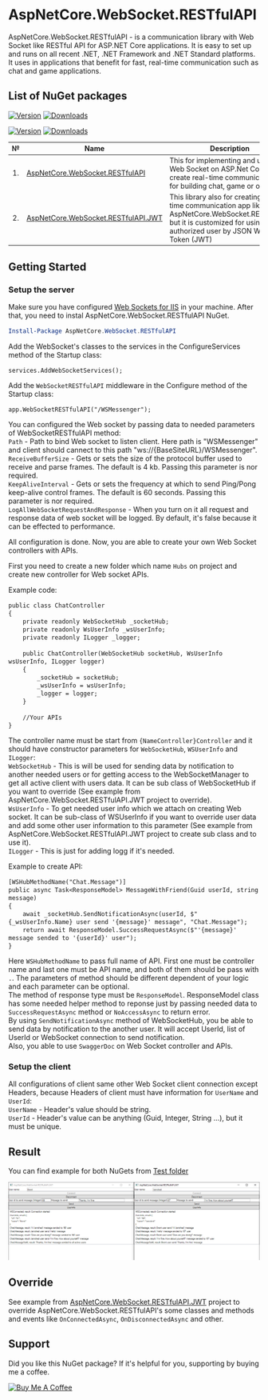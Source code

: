 # AspNetCore.WebSocket.RESTfulAPI 

AspNetCore.WebSocket.RESTfulAPI - is a communication library with Web Socket like RESTful API for ASP.NET Core applications. It is easy to set up and runs on all recent .NET, .NET Framework and .NET Standard platforms. It uses in applications that benefit for fast, real-time communication such as chat and game applications.


## List of NuGet packages
[![Version](https://img.shields.io/nuget/vpre/AspNetCore.WebSocket.RESTfulAPI?label=Downloads:AspNetCore.WebSocket.RESTfulAPI)](https://www.nuget.org/packages/AspNetCore.WebSocket.RESTfulAPI)
[![Downloads](https://img.shields.io/nuget/dt/AspNetCore.WebSocket.RESTfulAPI?label=Downloads:AspNetCore.WebSocket.RESTfulAPI)](https://www.nuget.org/packages/AspNetCore.WebSocket.RESTfulAPI)

[![Version](https://img.shields.io/nuget/vpre/AspNetCore.WebSocket.RESTfulAPI.JWT?label=Downloads:AspNetCore.WebSocket.RESTfulAPI.JWT)](https://www.nuget.org/packages/AspNetCore.WebSocket.RESTfulAPI.JWT)
[![Downloads](https://img.shields.io/nuget/dt/AspNetCore.WebSocket.RESTfulAPI.JWT?label=Downloads:AspNetCore.WebSocket.RESTfulAPI.JWT)](https://www.nuget.org/packages/AspNetCore.WebSocket.RESTfulAPI.JWT)
           
<table>
   <thead>
    <th>№</th>
    <th>Name</th>
    <th>Description</th>
    <th>Endpoints</th>
  </thead>
  <tbody>
    <tr>
        <td align="center">1.</td>
        <td> <a href="https://www.nuget.org/packages/AspNetCore.WebSocket.RESTfulAPI">AspNetCore.WebSocket.RESTfulAPI</a></td>
        <td>This for implementing and using Web Socket on ASP.Net Core to create real-time communication app for building chat, game or other.</td>
        <td> <a href="https://app.swaggerhub.com/apis-docs/mirolimjon/AspNetCore.WebSocket.RESTfulAPI/1.0.0">View</a> </td>
    </tr>
    <tr>
        <td align="center">2.</td>
        <td> <a href="https://www.nuget.org/packages/AspNetCore.WebSocket.RESTfulAPI.JWT/">AspNetCore.WebSocket.RESTfulAPI.JWT</a></td>
        <td>This library also for creating real-time communication app like AspNetCore.WebSocket.RESTfulAPI, but it is customized for using authorized user by JSON Web Token (JWT)</td>
        <td> <a href="https://app.swaggerhub.com/apis-docs/mirolimjon/AspNetCore.WebSocket.RESTfulAPI/1.0.0">View</a> </td>
    </tr>
  </tbody>  
</table>


## Getting Started
### Setup the server

Make sure you have configured [Web Sockets for IIS](https://docs.microsoft.com/en-us/iis/configuration/system.webserver/websocket) in your machine. After that, you need to instal AspNetCore.WebSocket.RESTfulAPI NuGet.

```powershell
Install-Package AspNetCore.WebSocket.RESTfulAPI
```
Add the WebSocket's classes to the services in the ConfigureServices method of the Startup class:
```
services.AddWebSocketServices();
```
Add the `WebSocketRESTfulAPI` middleware in the Configure method of the Startup class:
```
app.WebSocketRESTfulAPI("/WSMessenger");
```
You can configured the Web socket by passing data to needed parameters of WebSocketRESTfulAPI method: <br/>
`Path` - Path to bind Web socket to listen client. Here path is "WSMessenger" and client should cannect to this path "ws://{BaseSiteURL}/WSMessenger". <br/>
`ReceiveBufferSize` - Gets or sets the size of the protocol buffer used to receive and parse frames. The default is 4 kb. Passing this parameter is nor required. <br/>
`KeepAliveInterval` - Gets or sets the frequency at which to send Ping/Pong keep-alive control frames. The default is 60 seconds. Passing this parameter is nor required. <br/>
`LogAllWebSocketRequestAndResponse` - When you turn on it all request and response data of web socket will be logged. By default, it's false because it can be effected to performance. <br/>

All configuration is done. Now, you are able to create your own Web Socket controllers with APIs.<br/> 

First you need to create a new folder which name `Hubs` on project and create new controller for Web socket APIs.

Example code:
```
public class ChatController
{
    private readonly WebSocketHub _socketHub;
    private readonly WsUserInfo _wsUserInfo;
    private readonly ILogger _logger;

    public ChatController(WebSocketHub socketHub, WsUserInfo wsUserInfo, ILogger logger)
    {
        _socketHub = socketHub;
        _wsUserInfo = wsUserInfo;
        _logger = logger;
    }

    //Your APIs  
}
```
 The controller name must be start from `{NameController}Controller` and it should have constructor parameters for `WebSocketHub`, `WSUserInfo` and `ILogger`: <br/>
`WebSocketHub` - This is will be used for sending data by notification to another needed users or for getting access to the WebSocketManager to get all active client with users data. It can be sub class of WebSocketHub if you want to override (See example from AspNetCore.WebSocket.RESTfulAPI.JWT project to override).<br/>
`WsUserInfo` - To get needed user info which we attach on creating Web socket. It can be sub-class of WSUserInfo if you want to override user data and add some other user information to this parameter (See example from AspNetCore.WebSocket.RESTfulAPI.JWT project to create sub class and to use it).<br/>
`ILogger` - This is just for adding logg if it's needed.

Example to create API:
```
[WSHubMethodName("Chat.Message")]
public async Task<ResponseModel> MessageWithFriend(Guid userId, string message)
{
    await _socketHub.SendNotificationAsync(userId, $"{_wsUserInfo.Name} user send '{message}' message", "Chat.Message");
    return await ResponseModel.SuccessRequestAsync($"'{message}' message sended to '{userId}' user");
}
```

Here `WSHubMethodName` to pass full name of API. First one must be controller name and last one must be API name, and both of them should be pass with `.`. The parameters of method should be different dependent of your logic and each parameter can be optional.<br/>
The method of response type must be `ResponseModel`. ResponseModel class has some needed helper method to reponse just by passing needed data to `SuccessRequestAsync` method or `NoAccessAsync` to return error.<br/>
By using `SendNotificationAsync` method of WebSocketHub, you be able to send data by notification to the another user. It will accept UserId, list of UserId or WebSocket connection to send notification.<br/>
Also, you able to use `SwaggerDoc` on Web Socket controller and APIs.

### Setup the client
All configurations of client same other Web Socket client connection except Headers, because Headers of client must have information for `UserName` and `UserId`:<br/>
`UserName` - Header's value should be string.<br/>
`UserId` - Header's value can be anything (Guid, Integer, String ...), but it must be unique.


## Result
You can find example for both NuGets from [Test folder](https://github.com/MirolimMajidov/WebSocket.RESTfulAPI/tree/master/tests)<br/>
<center><img src="img/ClientOfWebSocketRESTful.png"/></center>

## Override
See example from [AspNetCore.WebSocket.RESTfulAPI.JWT](https://github.com/MirolimMajidov/WebSocket.RESTfulAPI/tree/master/src/AspNetCore.WebSocket.RESTfulAPI.JWT) project to override AspNetCore.WebSocket.RESTfulAPI's some classes and methods and events like `OnConnectedAsync`, `OnDisconnectedAsync` and other.

## Support
Did you like this NuGet package? If it's helpful for you, supporting by buying me a coffee.

<a href="https://www.buymeacoffee.com/MirolimMajidov" target="_blank" style="max-width: 170px;"><img src="https://cdn.buymeacoffee.com/buttons/v2/default-blue.png" alt="Buy Me A Coffee" style="max-width: 163px;"/></a>
